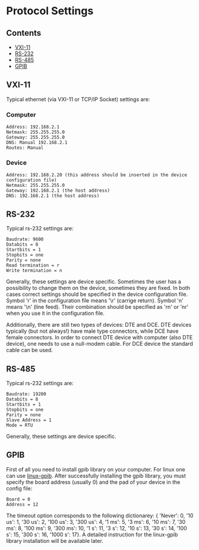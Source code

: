 # Protocol Settings

## Contents
- [VXI-11](#vxi-11)
- [RS-232](#rs-232)
- [RS-485](#rs-485)
- [GPIB](#gpib)

## VXI-11
Typical ethernet (via VXI-11 or TCP/IP Socket) settings are:

### Computer

    Address: 192.168.2.1
    Netmask: 255.255.255.0
    Gateway: 255.255.255.0
    DNS: Manual 192.168.2.1
    Routes: Manual

### Device

    Address: 192.168.2.20 (this address should be inserted in the device configuration file)
    Netmask: 255.255.255.0
    Gateway: 192.168.2.1 (the host address)
    DNS: 192.168.2.1 (the host address)

## RS-232
Typical rs-232 settings are:
    
    Baudrate: 9600
    Databits = 8
    Startbits = 1
    Stopbits = one
    Parity = none
    Read termination = r
    Write termination = n

Generally, these settings are device specific. Sometimes the user has a possibility to change them on the device, sometimes they are fixed. In both cases correct settings should be specified in the device configuration file. Symbol 'r' in the configuration file means '\r' (carrige return). Symbol 'n' means '\n' (line feed). Their combination should be specified as 'rn' or 'nr' when you use it in the configuration file.

Additionally, there are still two types of devices: DTE and DCE. DTE devices typically (but not always!) have male type connectors, while DCE have female connectors. In order to connect DTE device with computer (also DTE device), one needs to use a null-modem cable. For DCE device the standard cable can be used.

## RS-485
Typical rs-232 settings are:
    
    Baudrate: 19200
    Databits = 8
    Startbits = 1
    Stopbits = one
    Parity = none
    Slave Address = 1
    Mode = RTU

Generally, these settings are device specific. 

## GPIB
First of all you need to install gpib library on your computer. For linux one can use [linux-gpib](https://linux-gpib.sourceforge.io/). After successfully installing the gpib library, you must specify the board address (usually 0) and the pad of your device in the config file:
    
    Board = 0
    Address = 12

The timeout option corresponds to the following dictionarey: { 'Never': 0, '10 us': 1, '30 us': 2, '100 us': 3, '300 us': 4, '1 ms': 5, '3 ms': 6, '10 ms': 7, '30 ms': 8, '100 ms': 9, '300 ms': 10, '1 s': 11, '3 s': 12, '10 s': 13, '30 s': 14, '100 s': 15, '300 s': 16, '1000 s': 17}. A detailed instruction for the linux-gpib library installation will be available later.